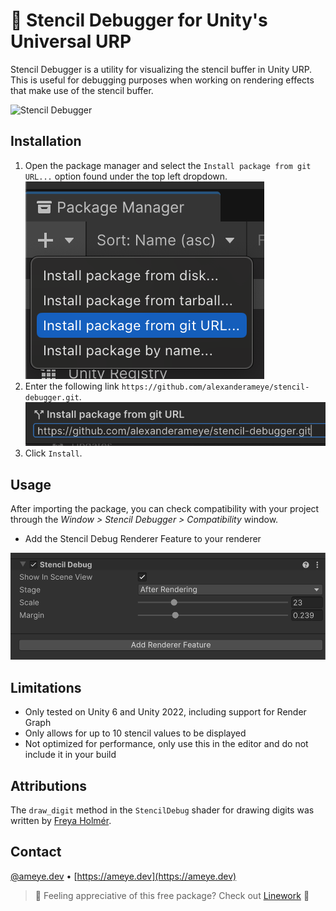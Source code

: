 # 🔎 Stencil Debugger for Unity's Universal URP

Stencil Debugger is a utility for visualizing the stencil buffer in Unity URP. This is useful for debugging purposes when working on rendering effects that make use of the stencil buffer.

![Stencil Debugger](Assets~/Images/stencil.png)
## Installation

1. Open the package manager and select the `Install package from git URL...` option found under the top left dropdown.
    ![From Git URL](Assets~/Images/giturl.png)
2. Enter the following link `https://github.com/alexanderameye/stencil-debugger.git`.
    ![Git Input URL](Assets~/Images/gitinput.png)
3. Click `Install`.

## Usage

After importing the package, you can check compatibility with your project through the *Window > Stencil Debugger > Compatibility* window.

- Add the Stencil Debug Renderer Feature to your renderer

![Renderer Feature](Assets~/Images/rendererfeature.png)

## Limitations

- Only tested on Unity 6 and Unity 2022, including support for Render Graph
- Only allows for up to 10 stencil values to be displayed
- Not optimized for performance, only use this in the editor and do not include it in your build

## Attributions

The `draw_digit` method in the `StencilDebug` shader for drawing digits was written by [Freya Holmér](https://gist.github.com/FreyaHolmer/71717be9f3030c1b0990d3ed1ae833e3).
 
## Contact

[@ameye.dev](https://bsky.app/profile/ameye.dev) • [https://ameye.dev](https://ameye.dev)

> 💛 Feeling appreciative of this free package? Check out [Linework](https://assetstore.unity.com/packages/slug/294140?aid=1011l3n8v&pubref=stencil-debugger) 💛

